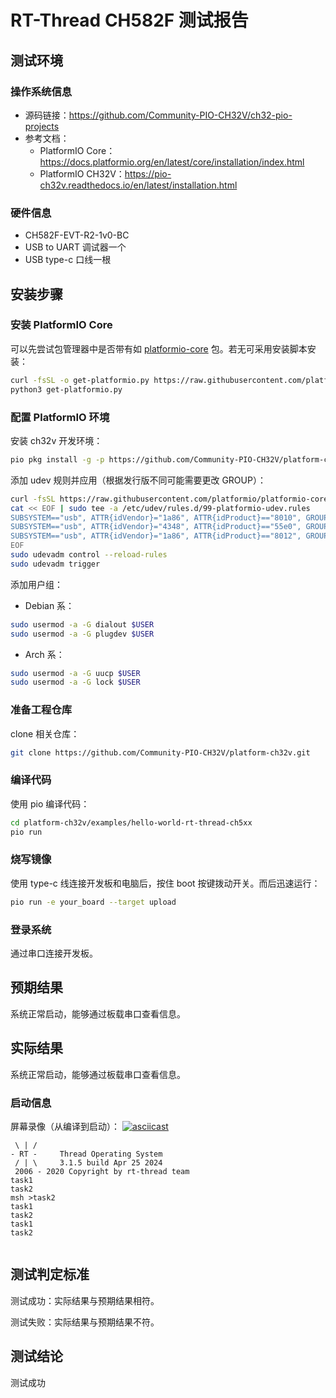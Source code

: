 # RT-Thread CH582F 测试报告

## 测试环境

### 操作系统信息

- 源码链接：https://github.com/Community-PIO-CH32V/ch32-pio-projects
- 参考文档：
    - PlatformIO Core：https://docs.platformio.org/en/latest/core/installation/index.html
    - PlatformIO CH32V：https://pio-ch32v.readthedocs.io/en/latest/installation.html

### 硬件信息

-  CH582F-EVT-R2-1v0-BC
- USB to UART 调试器一个
- USB type-c 口线一根

## 安装步骤

### 安装 PlatformIO Core

可以先尝试包管理器中是否带有如 [platformio-core](https://archlinux.org/packages/?name=platformio-core) 包。若无可采用安装脚本安装：

```bash
curl -fsSL -o get-platformio.py https://raw.githubusercontent.com/platformio/platformio-core-installer/master/get-platformio.py
python3 get-platformio.py
```

### 配置 PlatformIO 环境

安装 ch32v 开发环境：
```bash
pio pkg install -g -p https://github.com/Community-PIO-CH32V/platform-ch32v.git
```

添加 udev 规则并应用（根据发行版不同可能需要更改 GROUP）：
```bash
curl -fsSL https://raw.githubusercontent.com/platformio/platformio-core/develop/platformio/assets/system/99-platformio-udev.rules | sudo tee /etc/udev/rules.d/99-platformio-udev.rules
cat << EOF | sudo tee -a /etc/udev/rules.d/99-platformio-udev.rules
SUBSYSTEM=="usb", ATTR{idVendor}="1a86", ATTR{idProduct}=="8010", GROUP="plugdev"
SUBSYSTEM=="usb", ATTR{idVendor}="4348", ATTR{idProduct}=="55e0", GROUP="plugdev"
SUBSYSTEM=="usb", ATTR{idVendor}="1a86", ATTR{idProduct}=="8012", GROUP="plugdev"
EOF
sudo udevadm control --reload-rules
sudo udevadm trigger
```

添加用户组：
- Debian 系：
```bash
sudo usermod -a -G dialout $USER
sudo usermod -a -G plugdev $USER
```
- Arch 系：
```bash
sudo usermod -a -G uucp $USER
sudo usermod -a -G lock $USER
```

### 准备工程仓库

clone 相关仓库：
```bash
git clone https://github.com/Community-PIO-CH32V/platform-ch32v.git
```

### 编译代码

使用 pio 编译代码：
```bash
cd platform-ch32v/examples/hello-world-rt-thread-ch5xx
pio run
```

### 烧写镜像

使用 type-c 线连接开发板和电脑后，按住 boot 按键拨动开关。而后迅速运行：
```bash
pio run -e your_board --target upload
```



### 登录系统

通过串口连接开发板。

## 预期结果

系统正常启动，能够通过板载串口查看信息。

## 实际结果

系统正常启动，能够通过板载串口查看信息。

### 启动信息

屏幕录像（从编译到启动）：
[![asciicast](https://asciinema.org/a/kDeNAs3hbHNSUwWVhSR7raPMJ.svg)](https://asciinema.org/a/kDeNAs3hbHNSUwWVhSR7raPMJ)


```log
 \ | /
- RT -     Thread Operating System
 / | \     3.1.5 build Apr 25 2024
 2006 - 2020 Copyright by rt-thread team
task1
task2
msh >task2
task1
task2
task1
task2


```

## 测试判定标准

测试成功：实际结果与预期结果相符。

测试失败：实际结果与预期结果不符。

## 测试结论

测试成功